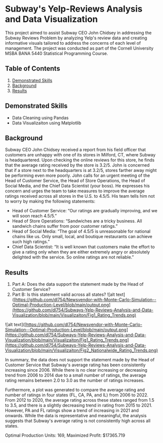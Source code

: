 # Subway's Yelp-Reviews Analysis and Data Visualization

This project aimed to assist Subway CEO John Chidsey in addressing the Subway Reviews Problem by analyzing Yelp's review data and creating informative visuals tailored to address the concerns of each level of management. The project was conducted as part of the Cornell University MSBA BANA 5440 Statistical Programming Course.

## Table of Contents
1. [Demonstrated Skills](#demonstrated-skills)
2. [Background](#Background)
3. [Results](#Results)


## Demonstrated Skills
* Data Cleaning using Pandas
* Data Visualizaiton using Matplotlib


## Background

Subway CEO John Chidsey received a report from his field officer that customers are unhappy with one of its stores in Milford, CT, where Subway is headquartered. Upon checking the online reviews for this store, he finds that the average rating received by the store is 3.2/5. John is concerned that if a store next to the headquarters is at 3.2/5, stores farther away might be performing even more poorly. 
John calls for an urgent meeting of the Head of Customer Service, the Head of Store Operations, the Head of Social Media, and the Chief Data Scientist (your boss). He expresses his concern and urges the team to take measures to improve the average ratings received across all stores in the U.S. to 4.5/5.
His team tells him not to worry by making the following statements: 

* Head of Customer Service: “Our ratings are gradually improving, and we will soon reach 4.5/5.”
* Head of Store Operations: “Sandwiches are a tricky business. All sandwich chains suffer from poor customer ratings.”
* Head of Social Media: “The goal of 4.5/5 is unreasonable for national chains like us. Only small, local, and boutique restaurants can achieve such high ratings.”
*	Chief Data Scientist: “It is well known that customers make the effort to give a rating only when they are either extremely angry or absolutely delighted with the     service. So online ratings are not reliable.”



## Results

1. Part A: Does the data support the statement made by the Head of Customer Service?
2. Part B: Is this statement valid across all states? 
![alt text]([https://github.com/dl754/Newsvendor-with-Monte-Carlo-Simulation--Optimal-Production-Level/blob/main/output.png](https://github.com/dl754/Subways-Yelp-Reviews-Analysis-and-Data-Visualization/blob/main/Visualizaiton/Fig1_Rating_Trends.png)


![alt text]([https://github.com/dl754/Newsvendor-with-Monte-Carlo-Simulation--Optimal-Production-Level/blob/main/output.png](https://github.com/dl754/Subways-Yelp-Reviews-Analysis-and-Data-Visualization/blob/main/Visualizaiton/Fig1_Rating_Trends.png](https://github.com/dl754/Subways-Yelp-Reviews-Analysis-and-Data-Visualization/blob/main/Visualizaiton/Fig2_Nationalwide_Rating_Trends.png)

In summary, the data does not support the statement made by the Head of Customer Service that Subway's average rating has been consistently increasing since 2006. While there is no clear increasing or decreasing trend from 2006 to 2014 due to a small number of ratings, the average rating remains between 2.0 to 3.0 as the number of ratings increases.

Furthermore, a plot was generated to compare the average rating and number of ratings in four states (FL, CA, PA, and IL) from 2006 to 2022. From 2012 to 2020, the average rating across these states ranged from 1.5 to 3.5, and there is a slightly decreasing trend in rating from 2015 to 2021. However, PA and FL ratings show a trend of increasing in 2021 and onwards. While the data is representative and meaningful, the analysis suggests that Subway's average rating is not consistently high across all states.


Optimal Production Units: 169, Maximized Profit: $17365.719
